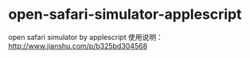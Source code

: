 # open-safari-simulator-applescript
open safari simulator by applescript
使用说明：http://www.jianshu.com/p/b325bd304568